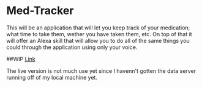 # Med-Tracker

This will be an application that will let you keep track of your medication;
what time to take them, wether you have taken them, etc. On top of that it will 
offer an Alexa skill that will allow you to do all of the same things you could
through the application using only your voice.

##WIP
[Link](http://www.nathanmundo.com/medtracker)

The live version is not much use yet since I havenn't gotten the data server running off of my local machine yet.

